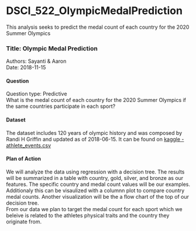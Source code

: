 # DSCI_522_OlympicMedalPrediction
This analysis seeks to predict the medal count of each country for the 2020 Summer Olympics

### Title: Olympic Medal Prediction
Authors: Sayanti & Aaron  
Date: 2018-11-15

#### Question
Question type: Predictive  
What is the medal count of each country for the 2020 Summer Olympics if the same countries participate in each sport?

#### Dataset
The dataset includes 120 years of olympic history and was composed by Randi H Griffin and updated as of 2018-06-15.
It can be found on [kaggle - athlete_events.csv](https://www.kaggle.com/heesoo37/120-years-of-olympic-history-athletes-and-results)

#### Plan of Action
We will analyze the data using regression with a decision tree. The results will be summarized in a table with country, gold, silver, and bronze as our features. The specific country and medal count values will be our examples. Additionaly this can be visaulized with a columnn plot to compare country medal counts. Another visualization will be the a flow chart of the top of our decision tree.  
From our data we plan to target the medal count for each sport which we beleive is related to the athletes physical traits and the country they originate from. 
